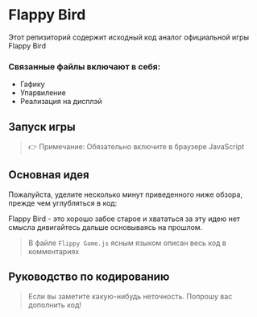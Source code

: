 # Flappy Bird

Этот репизиторий содержит исходный код аналог официальной игры Flappy Bird

### Связанные файлы включают в себя:

* Гафику
* Упарвиление
* Реализация на дисплэй

## Запуск игры

> 👉 Примечание: Обязательно включите в браузере JavaScript

## Основная идея

Пожалуйста, уделите несколько минут приведенного ниже обзора, прежде чем углубляться в код:

Flappy Bird - это хорошо забое старое и хвататься за эту идею нет смысла дивигайтесь дальше основываясь на прошлом.

> В файле `Flippy Game.js` ясным языком описан весь код в комментариях

## Руководство по кодированию

> Если вы заметите какую-нибудь неточность. Попрошу вас дополнить код!
